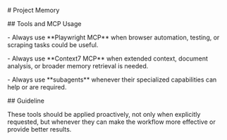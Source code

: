 \# Project Memory



\## Tools and MCP Usage

\- Always use \*\*Playwright MCP\*\* when browser automation, testing, or scraping tasks could be useful.

\- Always use \*\*Context7 MCP\*\* when extended context, document analysis, or broader memory retrieval is needed.

\- Always use \*\*subagents\*\* whenever their specialized capabilities can help or are required.



\## Guideline

These tools should be applied proactively, not only when explicitly requested, but whenever they can make the workflow more effective or provide better results.



